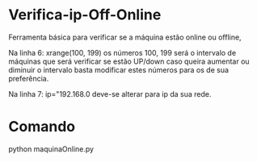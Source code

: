 # Verifica-ip-Off-Online

Ferramenta básica para verificar se a máquina estão online ou offline, 

Na linha 6: xrange(100, 199) os números 100, 199 será o intervalo de máquinas que será verificar se estão UP/down caso queira aumentar ou diminuir o intervalo basta modificar estes números para os de sua preferência. 

Na linha 7: ip="192.168.0 deve-se alterar para ip da sua rede.


# Comando
python maquinaOnline.py 


